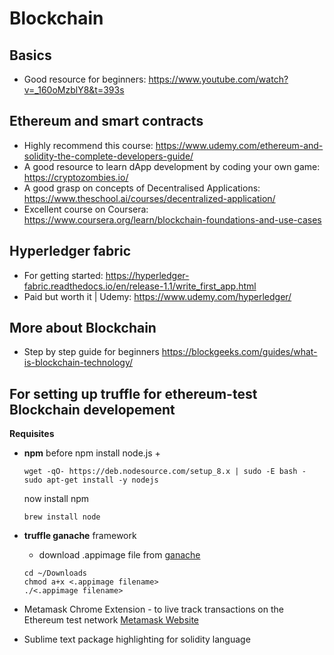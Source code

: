 # Blockchain

## Basics
+ Good resource for beginners: https://www.youtube.com/watch?v=_160oMzblY8&t=393s

## Ethereum and smart contracts
+ Highly recommend this course: https://www.udemy.com/ethereum-and-solidity-the-complete-developers-guide/
+ A good resource to learn dApp development by coding your own game: https://cryptozombies.io/
+ A good grasp on concepts of Decentralised Applications: https://www.theschool.ai/courses/decentralized-application/
+ Excellent course on Coursera: https://www.coursera.org/learn/blockchain-foundations-and-use-cases

## Hyperledger fabric
+ For getting started: https://hyperledger-fabric.readthedocs.io/en/release-1.1/write_first_app.html
+ Paid but worth it | Udemy: https://www.udemy.com/hyperledger/

## More about Blockchain
+ Step by step guide for beginners https://blockgeeks.com/guides/what-is-blockchain-technology/




## For setting up truffle for ethereum-test Blockchain developement
**Requisites**
+ **npm** 
  before npm install node.js
    + 
    ```
    wget -qO- https://deb.nodesource.com/setup_8.x | sudo -E bash -
    sudo apt-get install -y nodejs
    ```

  now install npm 
  ```
  brew install node
  ```
+ **truffle ganache** framework
  - download .appimage file from [ganache](https://truffleframework.com/ganache) 
  ```
  cd ~/Downloads
  chmod a+x <.appimage filename>
  ./<.appimage filename>
  ```
+ Metamask Chrome Extension - to live track transactions on the Ethereum test network
  [Metamask Website](https://metamask.io/)
+ Sublime text package highlighting for solidity language
